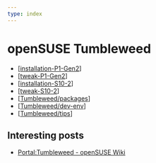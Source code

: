 ```yaml
---
type: index
---
```


# openSUSE Tumbleweed

- [[installation-P1-Gen2]]
- [[tweak-P1-Gen2]]
- [[installation-S10-2]]
- [[tweak-S10-2]]
- [[Tumbleweed/packages]]
- [[Tumbleweed/dev-env]]
- [[Tumbleweed/tips]]

## Interesting posts

- [Portal:Tumbleweed - openSUSE Wiki](https://en.opensuse.org/Portal:Tumbleweed)

[//begin]: # "Autogenerated link references for markdown compatibility"
[installation-P1-Gen2]: installation-P1-Gen2.md "Install openSUSE Tumbleweed (20230128) on ThinkPad P1 Gen2"
[tweak-P1-Gen2]: tweak-P1-Gen2.md "Tweak openSUSE Tumbleweed on ThinkPad P1 Gen2"
[installation-S10-2]: installation-S10-2.md "Install openSUSE Tumbleweed (20230715) on ideapad S10-2"
[tweak-S10-2]: tweak-S10-2.md "Tweak openSUSE Tumbleweed on ideapad S10-2"
[Tumbleweed/packages]: packages.md "Tumbleweed Package Management"
[Tumbleweed/dev-env]: dev-env.md "OpenSUSE Tumbleweed Development Environment"
[Tumbleweed/tips]: tips.md "openSUSE Usage Tips"
[//end]: # "Autogenerated link references"
